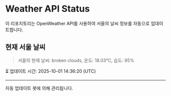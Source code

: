 
# Weather API Status

이 리포지토리는 OpenWeather API를 사용하여 서울의 날씨 정보를 자동으로 업데이트합니다.

## 현재 서울 날씨
> 서울의 현재 날씨: broken clouds, 온도: 18.03°C, 습도: 95%

⏳ 업데이트 시간: 2025-10-01 14:36:20 (UTC)

---
자동 업데이트 봇에 의해 관리됩니다.
